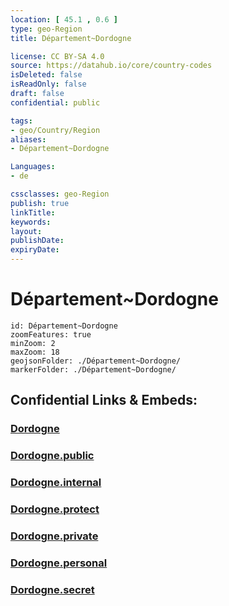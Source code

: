 ```yaml
---
location: [ 45.1 , 0.6 ] 
type: geo-Region
title: Département~Dordogne

license: CC BY-SA 4.0
source: https://datahub.io/core/country-codes
isDeleted: false
isReadOnly: false
draft: false
confidential: public

tags:
- geo/Country/Region
aliases:
- Département~Dordogne

Languages:
- de

cssclasses: geo-Region
publish: true
linkTitle: 
keywords: 
layout: 
publishDate: 
expiryDate: 
---
```


# Département~Dordogne

```leaflet
id: Département~Dordogne
zoomFeatures: true 
minZoom: 2 
maxZoom: 18
geojsonFolder: ./Département~Dordogne/
markerFolder: ./Département~Dordogne/
```


## Confidential Links & Embeds: 

### [Dordogne](/_Standards/Earth/Continent/Europe/Europe~West/France/regions~France/Nouvelle-Aquitaine/departments~Aquitaine/Dordogne.md) 

### [Dordogne.public](/_public/Earth/Continent/Europe/Europe~West/France/regions~France/Nouvelle-Aquitaine/departments~Aquitaine/Dordogne.public.md) 

### [Dordogne.internal](/_internal/Earth/Continent/Europe/Europe~West/France/regions~France/Nouvelle-Aquitaine/departments~Aquitaine/Dordogne.internal.md) 

### [Dordogne.protect](/_protect/Earth/Continent/Europe/Europe~West/France/regions~France/Nouvelle-Aquitaine/departments~Aquitaine/Dordogne.protect.md) 

### [Dordogne.private](/_private/Earth/Continent/Europe/Europe~West/France/regions~France/Nouvelle-Aquitaine/departments~Aquitaine/Dordogne.private.md) 

### [Dordogne.personal](/_personal/Earth/Continent/Europe/Europe~West/France/regions~France/Nouvelle-Aquitaine/departments~Aquitaine/Dordogne.personal.md) 

### [Dordogne.secret](/_secret/Earth/Continent/Europe/Europe~West/France/regions~France/Nouvelle-Aquitaine/departments~Aquitaine/Dordogne.secret.md)

